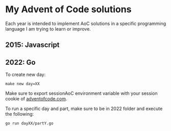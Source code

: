 # My Advent of Code solutions
Each year is intended to implement AoC solutions in a specific programming language I am trying to learn or improve. 

## 2015: Javascript

## 2022: Go
To create new day: 
``` make
make new day=XX
```
Make sure to export sessionAoC environment variable with your session cookie of [adventofcode.com](adventofcode.com). 

To run a specific day and part, make sure to be in 2022 folder and execute the following:
```
go run dayXX/partY.go
```

